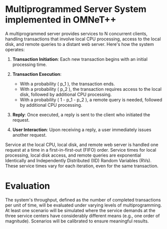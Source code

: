 # Multiprogrammed Server System implemented in OMNeT++

A multiprogrammed server provides services to N concurrent clients, handling transactions that involve local CPU processing, access to the local disk, and remote queries to a distant web server. Here's how the system operates:

1. **Transaction Initiation**: Each new transaction begins with an initial processing time.

2. **Transaction Execution**:
    - With a probability \( p_1 \), the transaction ends.
    - With a probability \( p_2 \), the transaction requires access to the local disk, followed by additional CPU processing.
    - With a probability \( 1 - p_1 - p_2 \), a remote query is needed, followed by additional CPU processing.

3. **Reply**: Once executed, a reply is sent to the client who initiated the request.

4. **User Interaction**: Upon receiving a reply, a user immediately issues another request.

Service at the local CPU, local disk, and remote web server is handled one request at a time in a first-in-first-out (FIFO) order. Service times for local processing, local disk access, and remote queries are exponential Identically and Independently Distributed (IID) Random Variables (RVs). These service times vary for each iteration, even for the same transaction.

# Evaluation

The system's throughput, defined as the number of completed transactions per unit of time, will be evaluated under varying levels of multiprogramming. At least one scenario will be simulated where the service demands at the three service centers have considerably different means (e.g., one order of magnitude). Scenarios will be calibrated to ensure meaningful results.


